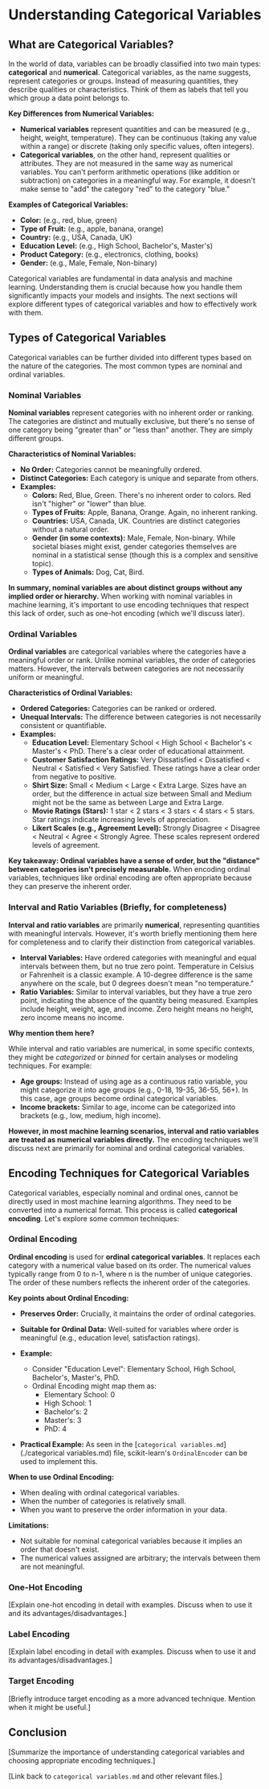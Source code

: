 # Understanding Categorical Variables

## What are Categorical Variables?

In the world of data, variables can be broadly classified into two main types: **categorical** and **numerical**.  Categorical variables, as the name suggests, represent categories or groups. Instead of measuring quantities, they describe qualities or characteristics. Think of them as labels that tell you which group a data point belongs to.

**Key Differences from Numerical Variables:**

*   **Numerical variables** represent quantities and can be measured (e.g., height, weight, temperature). They can be continuous (taking any value within a range) or discrete (taking only specific values, often integers).
*   **Categorical variables**, on the other hand, represent qualities or attributes. They are not measured in the same way as numerical variables. You can't perform arithmetic operations (like addition or subtraction) on categories in a meaningful way. For example, it doesn't make sense to "add" the category "red" to the category "blue."

**Examples of Categorical Variables:**

*   **Color:** (e.g., red, blue, green)
*   **Type of Fruit:** (e.g., apple, banana, orange)
*   **Country:** (e.g., USA, Canada, UK)
*   **Education Level:** (e.g., High School, Bachelor's, Master's)
*   **Product Category:** (e.g., electronics, clothing, books)
*   **Gender:** (e.g., Male, Female, Non-binary)

Categorical variables are fundamental in data analysis and machine learning. Understanding them is crucial because how you handle them significantly impacts your models and insights. The next sections will explore different types of categorical variables and how to effectively work with them.

## Types of Categorical Variables

Categorical variables can be further divided into different types based on the nature of the categories. The most common types are nominal and ordinal variables.

### Nominal Variables

**Nominal variables** represent categories with no inherent order or ranking.  The categories are distinct and mutually exclusive, but there's no sense of one category being "greater than" or "less than" another. They are simply different groups.

**Characteristics of Nominal Variables:**

*   **No Order:** Categories cannot be meaningfully ordered.
*   **Distinct Categories:** Each category is unique and separate from others.
*   **Examples:**
    *   **Colors:** Red, Blue, Green. There's no inherent order to colors. Red isn't "higher" or "lower" than blue.
    *   **Types of Fruits:** Apple, Banana, Orange.  Again, no inherent ranking.
    *   **Countries:** USA, Canada, UK. Countries are distinct categories without a natural order.
    *   **Gender (in some contexts):** Male, Female, Non-binary. While societal biases might exist, gender categories themselves are nominal in a statistical sense (though this is a complex and sensitive topic).
    *   **Types of Animals:** Dog, Cat, Bird.

**In summary, nominal variables are about distinct groups without any implied order or hierarchy.** When working with nominal variables in machine learning, it's important to use encoding techniques that respect this lack of order, such as one-hot encoding (which we'll discuss later).

### Ordinal Variables

**Ordinal variables** are categorical variables where the categories have a meaningful order or rank. Unlike nominal variables, the order of categories matters. However, the intervals between categories are not necessarily uniform or meaningful.

**Characteristics of Ordinal Variables:**

*   **Ordered Categories:** Categories can be ranked or ordered.
*   **Unequal Intervals:** The difference between categories is not necessarily consistent or quantifiable.
*   **Examples:**
    *   **Education Level:**  Elementary School < High School < Bachelor's < Master's < PhD. There's a clear order of educational attainment.
    *   **Customer Satisfaction Ratings:** Very Dissatisfied < Dissatisfied < Neutral < Satisfied < Very Satisfied.  These ratings have a clear order from negative to positive.
    *   **Shirt Size:** Small < Medium < Large < Extra Large. Sizes have an order, but the difference in actual size between Small and Medium might not be the same as between Large and Extra Large.
    *   **Movie Ratings (Stars):** 1 star < 2 stars < 3 stars < 4 stars < 5 stars. Star ratings indicate increasing levels of appreciation.
    *   **Likert Scales (e.g., Agreement Level):** Strongly Disagree < Disagree < Neutral < Agree < Strongly Agree. These scales represent ordered levels of agreement.

**Key takeaway: Ordinal variables have a sense of order, but the "distance" between categories isn't precisely measurable.** When encoding ordinal variables, techniques like ordinal encoding are often appropriate because they can preserve the inherent order.

### Interval and Ratio Variables (Briefly, for completeness)

**Interval and ratio variables** are primarily **numerical**, representing quantities with meaningful intervals. However, it's worth briefly mentioning them here for completeness and to clarify their distinction from categorical variables.

*   **Interval Variables:** Have ordered categories with meaningful and equal intervals between them, but no true zero point.  Temperature in Celsius or Fahrenheit is a classic example. A 10-degree difference is the same anywhere on the scale, but 0 degrees doesn't mean "no temperature."
*   **Ratio Variables:**  Similar to interval variables, but they have a true zero point, indicating the absence of the quantity being measured. Examples include height, weight, age, and income. Zero height means no height, zero income means no income.

**Why mention them here?**

While interval and ratio variables are numerical, in some specific contexts, they might be *categorized* or *binned* for certain analyses or modeling techniques. For example:

*   **Age groups:**  Instead of using age as a continuous ratio variable, you might categorize it into age groups (e.g., 0-18, 19-35, 36-55, 56+). In this case, age groups become ordinal categorical variables.
*   **Income brackets:**  Similar to age, income can be categorized into brackets (e.g., low, medium, high income).

**However, in most machine learning scenarios, interval and ratio variables are treated as numerical variables directly.**  The encoding techniques we'll discuss next are primarily for nominal and ordinal categorical variables.

## Encoding Techniques for Categorical Variables

Categorical variables, especially nominal and ordinal ones, cannot be directly used in most machine learning algorithms. They need to be converted into a numerical format. This process is called **categorical encoding**. Let's explore some common techniques:

### Ordinal Encoding

**Ordinal encoding** is used for **ordinal categorical variables**. It replaces each category with a numerical value based on its order. The numerical values typically range from 0 to n-1, where n is the number of unique categories. The order of these numbers reflects the inherent order of the categories.

**Key points about Ordinal Encoding:**

*   **Preserves Order:**  Crucially, it maintains the order of ordinal categories.
*   **Suitable for Ordinal Data:**  Well-suited for variables where order is meaningful (e.g., education level, satisfaction ratings).
*   **Example:**
    *   Consider "Education Level":  Elementary School, High School, Bachelor's, Master's, PhD.
    *   Ordinal Encoding might map them as:
        *   Elementary School: 0
        *   High School: 1
        *   Bachelor's: 2
        *   Master's: 3
        *   PhD: 4

*   **Practical Example:**  As seen in the [`categorical variables.md`](./categorical variables.md) file, scikit-learn's `OrdinalEncoder` can be used to implement this.

**When to use Ordinal Encoding:**

*   When dealing with ordinal categorical variables.
*   When the number of categories is relatively small.
*   When you want to preserve the order information in your data.

**Limitations:**

*   Not suitable for nominal categorical variables because it implies an order that doesn't exist.
*   The numerical values assigned are arbitrary; the intervals between them are not meaningful.

### One-Hot Encoding

[Explain one-hot encoding in detail with examples. Discuss when to use it and its advantages/disadvantages.]

### Label Encoding

[Explain label encoding in detail with examples. Discuss when to use it and its advantages/disadvantages.]

### Target Encoding

[Briefly introduce target encoding as a more advanced technique. Mention when it might be useful.]

## Conclusion

[Summarize the importance of understanding categorical variables and choosing appropriate encoding techniques.]

[Link back to `categorical variables.md` and other relevant files.]